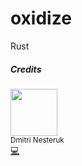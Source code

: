 # oxidize
Rust 


##### Credits

<img src="https://avatars0.githubusercontent.com/u/469046?s=460&v=4" width="75px;"/><br /><sub>Dmitri Nesteruk</sub><br>[💻](https://github.com/nesteruk) 